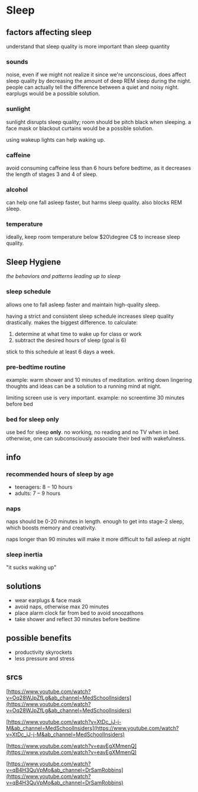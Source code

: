 # Sleep

## factors affecting sleep

understand that sleep quality is more important than sleep quantity

### sounds

noise, even if we might not realize it since we're unconscious, does affect sleep quality by decreasing the amount of deep REM sleep during the night. people can actually tell the difference between a quiet and noisy night. earplugs would be a possible solution.

### sunlight

sunlight disrupts sleep quality; room should be pitch black when sleeping. a face mask or blackout curtains would be a possible solution.

using wakeup lights can help waking up.

### caffeine

avoid consuming caffeine less than 6 hours before bedtime, as it decreases the length of stages 3 and 4 of sleep.

### alcohol

can help one fall asleep faster, but harms sleep quality. also blocks REM sleep.

### temperature

ideally, keep room temperature below $20\degree C$ to increase sleep quality.

## Sleep Hygiene

*the behaviors and patterns leading up to sleep*

### sleep schedule

allows one to fall asleep faster and maintain high-quality sleep.

having a strict and consistent sleep schedule increases sleep quality drastically. makes the biggest difference. to calculate:

1. determine at what time to wake up for class or work
2. subtract the desired hours of sleep (goal is 6)

stick to this schedule at least 6 days a week.

### pre-bedtime routine

example: warm shower and 10 minutes of meditation. writing down lingering thoughts and ideas can be a solution to a running mind at night.

limiting screen use is very important. example: no screentime 30 minutes before bed

### bed for sleep only

use bed for sleep **only**. no working, no reading and no TV when in bed. otherwise, one can subconsciously associate their bed with wakefulness.

## info

### recommended hours of sleep by age

- teenagers: $8 - 10$ hours
- adults: $7 - 9$ hours

### naps

naps should be 0-20 minutes in length. enough to get into stage-2 sleep, which boosts memory and creativity.

naps longer than 90 minutes will make it more difficult to fall asleep at night

### sleep inertia

"it sucks waking up"

## solutions

- wear earplugs & face mask
- avoid naps, otherwise max 20 minutes
- place alarm clock far from bed to avoid snoozathons
- take shower and reflect 30 minutes before bedtime

## possible benefits

- productivity skyrockets
- less pressure and stress

## srcs

[https://www.youtube.com/watch?v=Oq28WJpZfLg&ab_channel=MedSchoolInsiders](https://www.youtube.com/watch?v=Oq28WJpZfLg&ab_channel=MedSchoolInsiders)

[https://www.youtube.com/watch?v=XtDc_iJ-j-M&ab_channel=MedSchoolInsiders](https://www.youtube.com/watch?v=XtDc_iJ-j-M&ab_channel=MedSchoolInsiders)

[https://www.youtube.com/watch?v=eavEgXMmenQ](https://www.youtube.com/watch?v=eavEgXMmenQ)

[https://www.youtube.com/watch?v=qB4H3QuVpMo&ab_channel=DrSamRobbins](https://www.youtube.com/watch?v=qB4H3QuVpMo&ab_channel=DrSamRobbins)